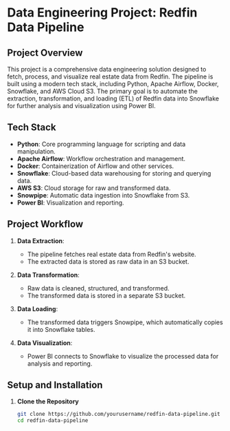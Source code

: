 # Data Engineering Project: Redfin Data Pipeline

## Project Overview

This project is a comprehensive data engineering solution designed to fetch, process, and visualize real estate data from Redfin. The pipeline is built using a modern tech stack, including Python, Apache Airflow, Docker, Snowflake, and AWS Cloud S3. The primary goal is to automate the extraction, transformation, and loading (ETL) of Redfin data into Snowflake for further analysis and visualization using Power BI.

## Tech Stack

- **Python**: Core programming language for scripting and data manipulation.
- **Apache Airflow**: Workflow orchestration and management.
- **Docker**: Containerization of Airflow and other services.
- **Snowflake**: Cloud-based data warehousing for storing and querying data.
- **AWS S3**: Cloud storage for raw and transformed data.
- **Snowpipe**: Automatic data ingestion into Snowflake from S3.
- **Power BI**: Visualization and reporting.

## Project Workflow

1. **Data Extraction**: 
   - The pipeline fetches real estate data from Redfin's website.
   - The extracted data is stored as raw data in an S3 bucket.

2. **Data Transformation**:
   - Raw data is cleaned, structured, and transformed.
   - The transformed data is stored in a separate S3 bucket.

3. **Data Loading**:
   - The transformed data triggers Snowpipe, which automatically copies it into Snowflake tables.

4. **Data Visualization**:
   - Power BI connects to Snowflake to visualize the processed data for analysis and reporting.


## Setup and Installation

1. **Clone the Repository**
   ```bash
   git clone https://github.com/yourusername/redfin-data-pipeline.git
   cd redfin-data-pipeline

